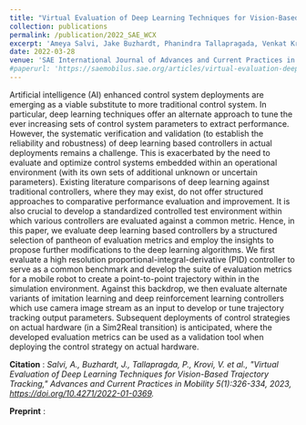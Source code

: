 ```yaml
---
title: "Virtual Evaluation of Deep Learning Techniques for Vision-Based Trajectory Tracking"
collection: publications
permalink: /publication/2022_SAE_WCX
excerpt: 'Ameya Salvi, Jake Buzhardt, Phanindra Tallapragada, Venkat Krovi, Jonathon M. Smereka, Mark Brudnak'
date: 2022-03-28
venue: 'SAE International Journal of Advances and Current Practices in Mobility'
#paperurl: 'https://saemobilus.sae.org/articles/virtual-evaluation-deep-learning-techniques-vision-based-trajectory-tracking-2022-01-0369'
---
```


Artificial intelligence (AI) enhanced control system deployments are emerging as a viable substitute to more traditional control system. In particular, deep learning techniques offer an alternate approach to tune the ever increasing sets of control system parameters to extract performance. However, the systematic verification and validation (to establish the reliability and robustness) of deep learning based controllers in actual deployments remains a challenge. This is exacerbated by the need to evaluate and optimize control systems embedded within an operational environment (with its own sets of additional unknown or uncertain parameters). Existing literature comparisons of deep learning against traditional controllers, where they may exist, do not offer structured approaches to comparative performance evaluation and improvement. It is also crucial to develop a standardized controlled test environment within which various controllers are evaluated against a common metric. Hence, in this paper, we evaluate deep learning based controllers by a structured selection of pantheon of evaluation metrics and employ the insights to propose further modifications to the deep learning algorithms. We first evaluate a high resolution proportional-integral-derivative (PID) controller to serve as a common benchmark and develop the suite of evaluation metrics for a mobile robot to create a point-to-point trajectory within in the simulation environment. Against this backdrop, we then evaluate alternate variants of imitation learning and deep reinforcement learning controllers which use camera image stream as an input to develop or tune trajectory tracking output parameters. Subsequent deployments of control strategies on actual hardware (in a Sim2Real transition) is anticipated, where the developed evaluation metrics can be used as a validation tool when deploying the control strategy on actual hardware.

**Citation** : *Salvi, A., Buzhardt, J., Tallapragda, P., Krovi, V. et al., "Virtual Evaluation of Deep Learning Techniques for Vision-Based Trajectory Tracking," Advances and Current Practices in Mobility 5(1):326-334, 2023, https://doi.org/10.4271/2022-01-0369.*

**Preprint** : 
